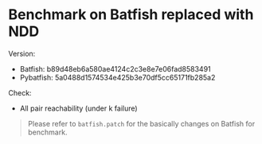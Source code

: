 # Benchmark on Batfish replaced with NDD

Version:

* Batfish: b89d48eb6a580ae4124c2c3e8e7e06fad8583491
* Pybatfish: 5a0488d1574534e425b3e70df5cc65171fb285a2

Check:

* All pair reachability (under k failure)

> Please refer to `batfish.patch` for the basically changes on Batfish for benchmark.